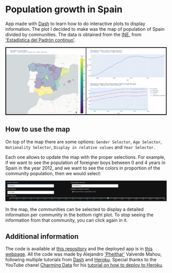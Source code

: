 # Population growth in Spain

App made with [Dash](https://dash.plotly.com/) to learn how to do interactive plots to display information. The plot I decided to make was the map of population of Spain divided by communities. The data is obtained from the [INE](https://www.ine.es/index.htm), from ['Estadística del Padrón continuo']("https://www.ine.es/dyngs/INEbase/es/operacion.htm?c=Estadistica_C&cid=1254736177012&menu=ultiDatos&idp=1254734710990#).


![Plots](./images/plots.png)


## How to use the map

On top of the map there are some options: `Gender Selector`, `Age Selector`, `Nationality Selector`, `Display in relative values` and `Year Selector`.

Each one allows to update the map with the proper selections. For example, if we want to see the population of foreigner boys between 0 and 4 years in Spain in the year 2012, and we want to see the colors in proportion of the community population, then we would select:

![Selector image](./images/selector.png)

In the map, the communities can be selected to display a detailed information per community in the bottom right plot. To stop seeing the information from that community, you can click again in it.



## Additional information

The code is available at [this repository](https://github.com/Pheithar/SpainPopulationDash) and the deployed app is in [this webpage](https://spain-population-dash.herokuapp.com/). All the code was made by Alejandro ['Pheithar'](https://github.com/Pheithar) Valverde Mahou, following multiple tutorials from [Dash](https://dash.plotly.com/) and [Heroku](https://www.heroku.com). Special thanks to the YouTube chanel [Charming Data](https://www.youtube.com/channel/UCqBFsuAz41sqWcFjZkqmJqQ) for his [tutorial on how to deploy to Heroku](https://www.youtube.com/watch?v=b-M2KQ6_bM4).
